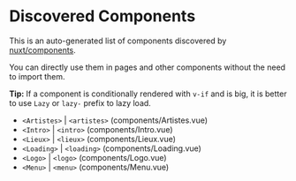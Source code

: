 # Discovered Components

This is an auto-generated list of components discovered by [nuxt/components](https://github.com/nuxt/components).

You can directly use them in pages and other components without the need to import them.

**Tip:** If a component is conditionally rendered with `v-if` and is big, it is better to use `Lazy` or `lazy-` prefix to lazy load.

- `<Artistes>` | `<artistes>` (components/Artistes.vue)
- `<Intro>` | `<intro>` (components/Intro.vue)
- `<Lieux>` | `<lieux>` (components/Lieux.vue)
- `<Loading>` | `<loading>` (components/Loading.vue)
- `<Logo>` | `<logo>` (components/Logo.vue)
- `<Menu>` | `<menu>` (components/Menu.vue)
